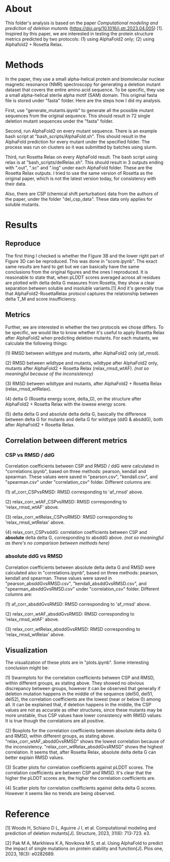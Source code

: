 # About

This folder's analysis is based on the paper *Computational modeling and prediction of deletion mutants* (https://doi.org/10.1016/j.str.2023.04.005) [1]. Inspired by this paper, we are interested in testing the protein structure metrics predicted by two protocols: (1) using AlphaFold2 only; (2) using Alphafold2 + Rosetta Relax.


# Methods

In the paper, they use a small alpha-helical protein and biomolecular nuclear magnetic resonance (NMR) spectroscopy for generating a deletion mutant dataset that covers the entire amino acid sequence. To be specific, they use a small alpha-helical sterile alpha motif (SAM) domain. This original fasta file is stored under "fasta" folder. Here are the steps how I did my analysis.

First, use "generate_mutants.ipynb" to generate all the possible mutant sequences from the original sequence. This should result in 72 single deletion mutant sequences under the "fasta" folder.

Second, run AlphaFold2 on every mutant sequence. There is an example bash script at "bash_scripts/AlphaFold.sh". This should result in the AlphaFold prediction for every mutant under the specified folder. The process was run on clusters so it was submitted by batches using slurm.

Third, run Rosetta Relax on every AlphaFold result. The bash script using relax is at "bash_scripts/delRelax.sh". This should result in 3 outputs ending with ".out", ".sc" and ".log" under each AlphaFold folder. These are the Rosetta Relax outputs. I tried to use the same version of Rosetta as the original paper, which is not the latest version today, for consistency with their data.

Also, there are CSP (chemical shift perturbation) data from the authors of the paper, under the folder "del_csp_data". These data only applies for soluble mutants.


# Results

## Reproduce

The first thing I checked is whether the Figure 3B and the lower right part of Figure 3D can be reproduced. This was done in "score.ipynb". The exact same results are hard to get but we can basically have the same conclusions from the original figures and the ones I reproduced. It is reasonable to state that, when pLDDT scores averaged across all residues are plotted with delta delta G measures from Rosetta, they show a clear separation between soluble and insoluble variants.[1] And it's generally true that AlphaFold2-RosettaRelax protocol captures the relationship between delta T_M and score insufficiency.

## Metrics

Further, we are interested in whether the two protocols we chose differs. To be specific, we would like to know whether it's useful to apply Rosetta Relax after AlphaFold2 when predicting deletion mutants. For each mutants, we calculate the following things:

(1) RMSD between wildtype and mutants, after AlphaFold2 only (af_rmsd).

(2) RMSD between wildtype and mutants, wildtype after AlphaFold2 only, mutants after AlphaFold2 + Rosetta Relax (relax_rmsd_wtAF). *(not so meaningful because of the inconsistency)*

(3) RMSD between wildtype and mutants, after AlphaFold2 + Rosetta Relax (relax_rmsd_wtRelax).

(4) delta G (Rosetta energy score, delta_G), on the structure after AlphaFold2 + Rosetta Relax with the lowese energy score.

(5) delta delta G and absolute delta delta G, basically the difference between delta G for mutants and delta G for wildtype (ddG & absddG), both after AlphaFold2 + Rosetta Relax.

## Correlation between different metrics

### CSP vs RMSD / ddG

Correlation coefficients between CSP and RMSD / ddG were calculated in "correlations.ipynb", based on three methods: pearson, kendall and spearman. These values were saved in "pearson.csv", "kendall.csv", and "spearman.csv" under "correlation_csv" folder. Different columns are:

(1) af_corr_CSPvsRMSD: RMSD corresponding to 'af_rmsd' above.

(2) relax_corr_wtAF_CSPvsRMSD: RMSD corresponding to 'relax_rmsd_wtAF' above.

(3) relax_corr_wtRelax_CSPvsRMSD: RMSD corresponding to 'relax_rmsd_wtRelax' above.

(4) relax_corr_CSPvsddG: correlation coefficients between CSP and **absolute** delta delta G, corresponding to absddG above. *(not so meaningful as there's no comparison between methods here)*

### absolute ddG vs RMSD

Correlation coefficients between absolute delta delta G and RMSD were calculated also in "correlations.ipynb", based on three methods: pearson, kendall and spearman. These values were saved in "pearson_absddGvsRMSD.csv", "kendall_absddGvsRMSD.csv", and "spearman_absddGvsRMSD.csv" under "correlation_csv" folder. Different columns are:

(1) af_corr_absddGvsRMSD: RMSD corresponding to 'af_rmsd' above.

(2) relax_corr_wtAF_absddGvsRMSD: RMSD corresponding to 'relax_rmsd_wtAF' above.

(3) relax_corr_wtRelax_absddGvsRMSD: RMSD corresponding to 'relax_rmsd_wtRelax' above.

## Visualization

The visualization of these plots are in "plots.ipynb". Some interesting conclusion might be:

(1) Swarmplots for the correlation coefficients between CSP and RMSD, within different groups, as stating above. They showed no obvious discrepancy between groups, however it can be observed that generally if deletion mutation happens in the middle of the sequence (del50, del51, del52), the correlation coefficients are the lowest (near or below 0) among all. It can be explained that, if deletion happens in the middle, the CSP values are not as accurate as other structures, since these mutants may be more unstable, thus CSP values have lower consistency with RMSD values. It is true though the correlations are all positive.

(2) Boxplots for the correlation coefficients between absolute delta delta G and RMSD, within different groups, as stating above. "relax_corr_wtAF_absddGvsRMSD" shows the lowest correlation because of the inconsistency. "relax_corr_wtRelax_absddGvsRMSD" shows the highest correlation. It seems that, after Rosetta Relax, absolute delta delta G can better explain RMSD values.

(3) Scatter plots for correlation coefficients against pLDDT scores. The correlation coefficients are between CSP and RMSD. It's clear that the higher the pLDDT scores are, the higher the correlation coefficients are.

(4) Scatter plots for correlation coefficients against delta delta G scores. However it seems like no trends are being observed.

# Reference

[1] Woods H, Schiano D L, Aguirre J I, et al. Computational modeling and prediction of deletion mutants[J]. Structure, 2023, 31(6): 713-723. e3.

[2] Pak M A, Markhieva K A, Novikova M S, et al. Using AlphaFold to predict the impact of single mutations on protein stability and function[J]. Plos one, 2023, 18(3): e0282689.